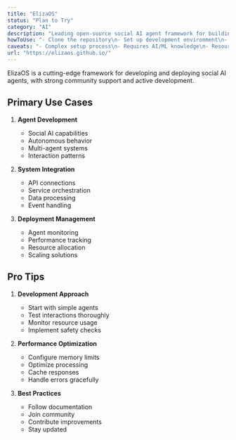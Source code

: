```yaml
---
title: "ElizaOS"
status: "Plan to Try"
category: "AI"
description: "Leading open-source social AI agent framework for building and deploying autonomous AI agents with social capabilities"
howToUse: "- Clone the repository\n- Set up development environment\n- Configure agent parameters\n- Deploy autonomous agents\n- Monitor agent interactions"
caveats: "- Complex setup process\n- Requires AI/ML knowledge\n- Resource intensive\n- Ongoing development"
url: "https://elizaos.github.io/"
---
```


ElizaOS is a cutting-edge framework for developing and deploying social AI agents, with strong community support and active development.

## Primary Use Cases

1. **Agent Development**
   - Social AI capabilities
   - Autonomous behavior
   - Multi-agent systems
   - Interaction patterns

2. **System Integration**
   - API connections
   - Service orchestration
   - Data processing
   - Event handling

3. **Deployment Management**
   - Agent monitoring
   - Performance tracking
   - Resource allocation
   - Scaling solutions

## Pro Tips

1. **Development Approach**
   - Start with simple agents
   - Test interactions thoroughly
   - Monitor resource usage
   - Implement safety checks

2. **Performance Optimization**
   - Configure memory limits
   - Optimize processing
   - Cache responses
   - Handle errors gracefully

3. **Best Practices**
   - Follow documentation
   - Join community
   - Contribute improvements
   - Stay updated 